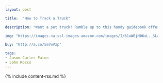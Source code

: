 ```yaml
---
layout: post

title:  "How to Track a Truck"

description: "Want a pet truck? Rumble up to this handy guidebook offering everything you need to know. Bone up on habitat: monster trucks like abandoned parking lots; moving trucks live in busy neighborhoods; ice-cream trucks and snowplows migrate in the winter. Pick the right breed for your home (a car transporter in a small apartment would not be a wise choice). Learn to identify your truck by its tire tracks, and soon, with the lure of some orange cones, you’ll have a loyal vehicle following you home, a happy hum under its hood."

img: "https://images-na.ssl-images-amazon.com/images/I/61uWEjN06xL._SL480_.jpg"

buy: "http://a.co/5m7wVzp"

tags:
- Jason Carter Eaton
- John Rocco
---
```


{% include content-rss.md %}